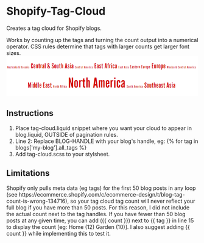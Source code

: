 # Shopify-Tag-Cloud
Creates a tag cloud for Shopify blogs.

Works by counting up the tags and turning the count output into a numerical operator. CSS rules determine that tags with larger counts get larger font sizes. <br />
<img src="https://github.com/namurray/Shopify-Tag-Cloud/blob/master/screenshot-loveisproject.myshopify.com%202016-11-21%2014-36-19.png?raw=true" />

<h2>Instructions</h2>
<ol>
<li>Place tag-cloud.liquid snippet where you want your cloud to appear in blog.liquid, OUTSIDE of pagination rules.</li>
<li>Line 2: Replace BLOG-HANDLE with your blog's handle, eg:  {% for tag in blogs['my-blog'].all_tags %}</li>
<li>Add tag-cloud.scss to your stylsheet.</li>
</ol>

<h2>Limitations</h2>
Shopify only pulls meta data (eg tags) for the first 50 blog posts in any loop (see https://ecommerce.shopify.com/c/ecommerce-design/t/blog-tag-count-is-wrong-134716), so your tag cloud tag count will never reflect your full blog if you have more than 50 posts. For this reason, I did not include the actual count next to the tag handles. If you have fewer than 50 blog posts at any given time, you can add ({{ count }}) next to {{ tag }} in line 15 to display the count [eg: Home (12) Garden (10)]. I also suggest adding {{ count }} while implementing this to test it.
